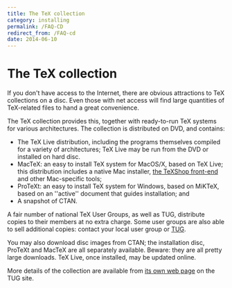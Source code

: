 ```yaml
---
title: The TeX collection
category: installing
permalink: /FAQ-CD
redirect_from: /FAQ-cd
date: 2014-06-10
---
```


# The TeX collection

If you don't have access to the Internet, there are obvious
attractions to TeX collections on a disc.  Even those with net
access will find large quantities of TeX-related files to hand a
great convenience.

The TeX collection provides this, together with
ready-to-run TeX systems for various architectures.  The collection
is distributed on DVD, and contains:
  

-  The TeX&nbsp;Live distribution, including the programs themselves
    compiled for a variety of architectures; TeX&nbsp;Live may be
    run from the DVD or installed on hard disc.
-  MacTeX: an easy to install TeX system for MacOS/X, based
    on TeX&nbsp;Live; this distribution includes a native Mac installer,
    [the TeXShop front-end](http://pages.uoregon.edu/koch/texshop/)
    and other Mac-specific tools;
-  ProTeXt: an easy to install TeX system for Windows, based
    on MiKTeX, based on an ''active'' document that guides
    installation; and
-  A snapshot of CTAN.

A fair number of national TeX User Groups, as well as TUG,
distribute copies to their members at no extra charge.  Some user
groups are also able to sell additional copies:
contact your local user group or [TUG](FAQ-TUGstar).

You may also download disc images from CTAN; the installation
disc, ProTeXt and MacTeX are all separately available.  Beware:
they are all pretty large downloads.  TeX&nbsp;Live, once installed, may
be updated online.

More details of the collection are available from
  [its own web page](http://www.tug.org/texcollection/)
  on the TUG site.

